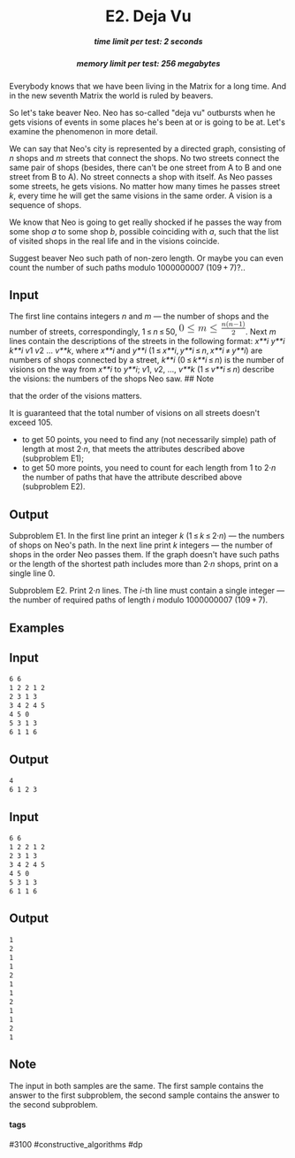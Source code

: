 <h1 style='text-align: center;'> E2. Deja Vu</h1>

<h5 style='text-align: center;'>time limit per test: 2 seconds</h5>
<h5 style='text-align: center;'>memory limit per test: 256 megabytes</h5>

Everybody knows that we have been living in the Matrix for a long time. And in the new seventh Matrix the world is ruled by beavers.

So let's take beaver Neo. Neo has so-called "deja vu" outbursts when he gets visions of events in some places he's been at or is going to be at. Let's examine the phenomenon in more detail.

We can say that Neo's city is represented by a directed graph, consisting of *n* shops and *m* streets that connect the shops. No two streets connect the same pair of shops (besides, there can't be one street from A to B and one street from B to A). No street connects a shop with itself. As Neo passes some streets, he gets visions. No matter how many times he passes street *k*, every time he will get the same visions in the same order. A vision is a sequence of shops.

We know that Neo is going to get really shocked if he passes the way from some shop *a* to some shop *b*, possible coinciding with *a*, such that the list of visited shops in the real life and in the visions coincide.

Suggest beaver Neo such path of non-zero length. Or maybe you can even count the number of such paths modulo 1000000007 (109 + 7)?..

## Input

The first line contains integers *n* and *m* — the number of shops and the number of streets, correspondingly, 1 ≤ *n* ≤ 50, ![](images/8ea7e8d4963d7e2e692b960f3208e1550d376981.png). Next *m* lines contain the descriptions of the streets in the following format: *x**i* *y**i* *k**i* *v*1 *v*2 ... *v**k*, where *x**i* and *y**i* (1 ≤ *x**i*, *y**i* ≤ *n*, *x**i* ≠ *y**i*) are numbers of shops connected by a street, *k**i* (0 ≤ *k**i* ≤ *n*) is the number of visions on the way from *x**i* to *y**i*; *v*1, *v*2, ..., *v**k* (1 ≤ *v**i* ≤ *n*) describe the visions: the numbers of the shops Neo saw. ## Note

 that the order of the visions matters.

It is guaranteed that the total number of visions on all streets doesn't exceed 105.

* to get 50 points, you need to find any (not necessarily simple) path of length at most 2·*n*, that meets the attributes described above (subproblem E1);
* to get 50 more points, you need to count for each length from 1 to 2·*n* the number of paths that have the attribute described above (subproblem E2).
## Output

Subproblem E1. In the first line print an integer *k* (1 ≤ *k* ≤ 2·*n*) — the numbers of shops on Neo's path. In the next line print *k* integers — the number of shops in the order Neo passes them. If the graph doesn't have such paths or the length of the shortest path includes more than 2·*n* shops, print on a single line 0.

Subproblem E2. Print 2·*n* lines. The *i*-th line must contain a single integer — the number of required paths of length *i* modulo 1000000007 (109 + 7).

## Examples

## Input


```
6 6  
1 2 2 1 2  
2 3 1 3  
3 4 2 4 5  
4 5 0  
5 3 1 3  
6 1 1 6  

```
## Output


```
4  
6 1 2 3  

```
## Input


```
6 6  
1 2 2 1 2  
2 3 1 3  
3 4 2 4 5  
4 5 0  
5 3 1 3  
6 1 1 6  

```
## Output


```
1  
2  
1  
1  
2  
1  
1  
2  
1  
1  
2  
1
```
## Note

The input in both samples are the same. The first sample contains the answer to the first subproblem, the second sample contains the answer to the second subproblem.



#### tags 

#3100 #constructive_algorithms #dp 